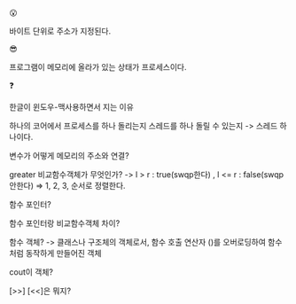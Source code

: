 😮

바이트 단위로 주소가 지정된다. 

😎

프로그램이 메모리에 올라가 있는 상태가 프로세스이다.

❓

한글이 윈도우-맥사용하면서 지는 이유

하나의 코어에서 프로세스를 하나 돌리는지 스레드를 하나 돌릴 수 있는지 
-> 스레드 하나이다.

변수가 어떻게 메모리의 주소와 연결?

greater<int> 비교함수객체가 무엇인가? -> l > r : true(swqp한다) , l <= r : false(swqp안한다) => 1, 2, 3, 순서로 정렬한다.
  
함수 포인터?
  
함수 포인터랑 비교함수객체 차이?

함수 객체? 
  -> 클래스나 구조체의 객체로서, 함수 호출 연산자 ()를 오버로딩하여 함수처럼 동작하게 만들어진 객체
  
cout이 객체? 
  
[>>] [<<]은 뭐지?
